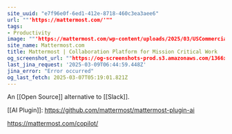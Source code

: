 ```yaml
---
site_uuid: "e7f96e0f-6ed1-412e-8718-460c3ea3aee6"
url: ""'https://mattermost.com/'""
tags:
- Productivity
image: ""'https://mattermost.com/wp-content/uploads/2025/03/USCommercial_1200x628_V2.png'""
site_name: Mattermost.com
title: Mattermost | Collaboration Platform for Mission Critical Work
og_screenshot_url: ""https://og-screenshots-prod.s3.amazonaws.com/1366x768/80/false/458f3c54b00e63ea7395c90e36211f1cfd4a8a0b05a0fd86a7f073e9d3fb818b.jpeg""
last_jina_request: '2025-03-09T06:44:59.448Z'
jina_error: "Error occurred"
og_last_fetch: 2025-03-07T05:19:01.821Z
---
```




An [[Open Source]] alternative to [[Slack]]. 

[[AI Plugin]]: https://github.com/mattermost/mattermost-plugin-ai

https://mattermost.com/copilot/
